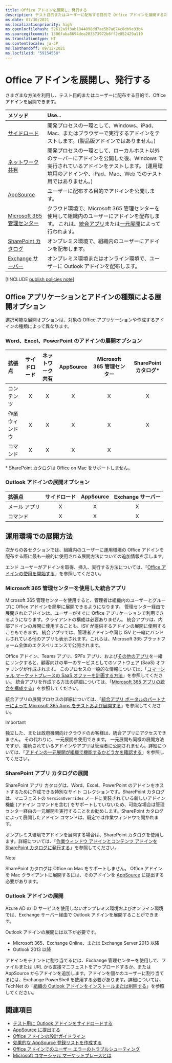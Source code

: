 ```yaml
---
title: Office アドインを展開し、発行する
description: テスト目的またはユーザーに配布する目的で Office アドインを展開するための方法とオプション。
ms.date: 07/30/2021
ms.localizationpriority: high
ms.openlocfilehash: 52612a9f3ab1844098dd7ae5b7a674c8db9e33b4
ms.sourcegitcommit: 1306faba8694dea203373972b6ff2e852429a119
ms.translationtype: HT
ms.contentlocale: ja-JP
ms.lasthandoff: 09/12/2021
ms.locfileid: "59154558"
---
```

# <a name="deploy-and-publish-office-add-ins"></a>Office アドインを展開し、発行する

さまざまな方法を利用し、テスト目的またはユーザーに配布する目的で、Office アドインを展開できます。

|**メソッド**|**Use...**|
|:---------|:------------|
|[サイドロード](../testing/test-debug-office-add-ins.md#sideload-an-office-add-in-for-testing)|開発プロセスの一環として、Windows、iPad、Mac、またはブラウザーで実行するアドインをテストします。(製品版アドインではありません。)|
|[ネットワーク共有](../testing/create-a-network-shared-folder-catalog-for-task-pane-and-content-add-ins.md)|開発プロセスの一環として、ローカルホスト以外のサーバーにアドインを公開した後、Windows で実行されているアドインをテストします。 (運用環境用のアドインや、iPad、Mac、Web でのテスト用ではありません。)|
|[AppSource](/office/dev/store/submit-to-appsource-via-partner-center)|ユーザーに配布する目的でアドインを公開します。|
|[Microsoft 365 管理センター](/microsoft-365/admin/manage/test-and-deploy-microsoft-365-apps)|クラウド環境で、Microsoft 365 管理センターを使用して組織内のユーザーにアドインを配布します。 これは、[統合アプリ](/microsoft-365/admin/manage/test-and-deploy-microsoft-365-apps)または[一元展開](/microsoft-365/admin/manage/centralized-deployment-of-add-ins)によって行われます。 |
|[SharePoint カタログ](publish-task-pane-and-content-add-ins-to-an-add-in-catalog.md)|オンプレミス環境で、組織内のユーザーにアドインを配布します。|
|[Exchange サーバー](#outlook-add-in-deployment)|オンプレミス環境またはオンライン環境で、ユーザーに Outlook アドインを配布します。|

[!INCLUDE [publish policies note](../includes/note-publish-policies.md)]

## <a name="deployment-options-by-office-application-and-add-in-type"></a>Office アプリケーションとアドインの種類による展開オプション

選択可能な展開オプションは、対象の Office アプリケーションや作成するアドインの種類によって異なります。

### <a name="deployment-options-for-word-excel-and-powerpoint-add-ins"></a>Word、Excel、PowerPoint のアドインの展開オプション

| 拡張点 | サイドロード | ネットワーク共有 | AppSource | Microsoft 365 管理センター | SharePoint カタログ\* |
|:----------------|:-----------:|:-------------:|:---------:|:--------------------------:|:--------------------:|
| コンテンツ         | X           | X             | X         | X                          | X                    |
| 作業ウィンドウ       | X           | X             | X         | X                          | X                    |
| コマンド         | X           | X             | X         | X                          |                      |

&#42; SharePoint カタログは Office on Mac をサポートしません。

### <a name="deployment-options-for-outlook-add-ins"></a>Outlook アドインの展開オプション

| 拡張点 | サイドロード | AppSource | Exchange サーバー |
|:----------------|:-----------:|:---------:|:---------------:|
| メール アプリ        | X           | X         | X               |
| コマンド         | X           | X         | X               |

## <a name="production-deployment-methods"></a>運用環境での展開方法

次からの各セクションでは、組織内のユーザーに運用環境の Office アドインを配布する際に最も一般的に使用される展開方法についての追加情報を示します。

エンド ユーザーがアドインを取得、挿入、実行する方法については、「[Office アドインの使用を開始する](https://support.microsoft.com/office/82e665c4-6700-4b56-a3f3-ef5441996862)」を参照してください。

### <a name="integrated-apps-via-the-microsoft-365-admin-center"></a>Microsoft 365 管理センターを使用した統合アプリ

Microsoft 365 管理センターを使用すると、管理者は組織内のユーザーとグループに Office アドインを簡単に展開できるようになります。 管理センター経由で展開されたアドインは、ユーザーがすぐに Office アプリケーションで利用できるようになります。クライアントの構成は必要ありません。 統合アプリは、内部アドインの展開に使用することも、ISV が提供するアドインの展開に使用することもできます。 統合アプリでは、管理者アドインや同じ ISV と一緒にバンドルされている他のアプリも表示されます。これらは、Microsoft 365 プラットフォーム全体のエクスペリエンスで公開されます。

Office アドイン、Teams アプリ、SPFx アプリ、および[その他のアプリ](/microsoft-365/admin/manage/test-and-deploy-microsoft-365-apps#what-apps-can-i-deploy-from-integrated-apps)を一緒にリンクすると、顧客向けの単一のサービスとしてのソフトウェア (SaaS) オファリングが作成されます。 このプロセスの一般的な情報については、「[コマーシャル マーケットプレースの SaaS オファーを計画する方法](/azure/marketplace/plan-saas-offer)」を参照してください。 統合アプリを作成する方法の詳細については、「[Microsoft 365 アプリの統合を構成する](/azure/marketplace/create-new-saas-offer#configure-microsoft-365-app-integration)」を参照してください。

統合アプリの展開プロセスの詳細については、「[統合アプリ ポータルのパートナーによって Microsoft 365 Apps をテストおよび展開する](/microsoft-365/admin/manage/test-and-deploy-microsoft-365-apps)」を参照してください。

> [!IMPORTANT]
> 独立した、または政府機関向けクラウドのお客様は、統合アプリにアクセスできません。 その代わりに、一元展開を使用できます。 一元展開も同様の展開方法ですが、接続されているアドインやアプリは管理者に公開されません。詳細については、「[アドインの一元展開が組織で機能するかどうかを確認する](/microsoft-365/admin/manage/centralized-deployment-of-add-ins)」を参照してください。

### <a name="sharepoint-app-catalog-deployment"></a>SharePoint アプリ カタログの展開

SharePoint アプリ カタログは、Word、Excel、PowerPoint のアドインをホストするために作成できる特別なサイト コレクションです。SharePoint カタログは、マニフェストの `VersionOverrides` ノードに実装されている新しいアドイン機能 (アドイン コマンドを含む) をサポートしていないため、可能な場合は管理センター経由の一元展開を実行することをお勧めします。SharePoint カタログによって展開したアドイン コマンドは、既定では作業ウィンドウで開かれます。

オンプレミス環境でアドインを展開する場合は、SharePoint カタログを使用します。詳細については、「[作業ウィンドウ アドインとコンテンツ アドインを SharePoint カタログに発行する](publish-task-pane-and-content-add-ins-to-an-add-in-catalog.md)」を参照してください。

> [!NOTE]
> SharePoint カタログは Office on Mac をサポートしません。 Office アドインを Mac クライアントに展開するには、そのアドインを [AppSource](/office/dev/store/submit-to-the-office-store) に提出する必要があります。

### <a name="outlook-add-in-deployment"></a>Outlook アドインの展開

Azure AD の ID サービスを使用しないオンプレミス環境およびオンライン環境では、Exchange サーバー経由で Outlook アドインを展開することができます。

Outlook アドインの展開には以下が必要です。

- Microsoft 365、Exchange Online、または Exchange Server 2013 以降
- Outlook 2013 以降

アドインをテナントに割り当てるには、Exchange 管理センターを使用して、ファイルまたは URL から直接マニフェストをアップロードするか、または AppSource からアドインを追加します。アドインを個々のユーザーに割り当てるには、Exchange PowerShell を使用する必要があります。詳細については、TechNet の「[組織の Outlook アドインをインストールまたは削除する](/exchange/clients-and-mobile-in-exchange-online/add-ins-for-outlook/install-or-remove-outlook-add-ins)」を参照してください。

## <a name="see-also"></a>関連項目

- [テスト用に Outlook アドインをサイドロードする](../testing/create-a-network-shared-folder-catalog-for-task-pane-and-content-add-ins.md)
- [AppSource に提出する][AppSource]
- [Office アドインの設計ガイドライン](../design/add-in-design.md)
- [効果的な AppSource 登録リストを作成する](/office/dev/store/create-effective-office-store-listings)
- [Office アドインでのユーザー エラーのトラブルシューティング](../testing/testing-and-troubleshooting.md)
- [Microsoft コマーシャル マーケットプレースとは](/azure/marketplace/overview)

[AppSource]: /office/dev/store/submit-to-appsource-via-partner-center
